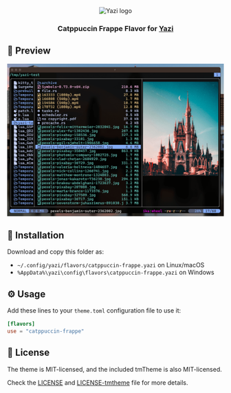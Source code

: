 <div align="center">
  <img src="https://github.com/sxyazi/yazi/blob/main/assets/logo.png?raw=true" alt="Yazi logo" width="20%">
</div>

<h3 align="center">
	Catppuccin Frappe Flavor for <a href="https://github.com/sxyazi/yazi">Yazi</a>
</h3>

## 👀 Preview

<img src="screenshot.png" width="600" />

## 🎨 Installation

Download and copy this folder as:

- `~/.config/yazi/flavors/catppuccin-frappe.yazi` on Linux/macOS
- `%AppData%\yazi\config\flavors\catppuccin-frappe.yazi` on Windows

## ⚙️ Usage

Add these lines to your `theme.toml` configuration file to use it:

```toml
[flavors]
use = "catppuccin-frappe"
```

## 📜 License

The theme is MIT-licensed, and the included tmTheme is also MIT-licensed.

Check the [LICENSE](LICENSE) and [LICENSE-tmtheme](LICENSE-tmtheme) file for more details.
